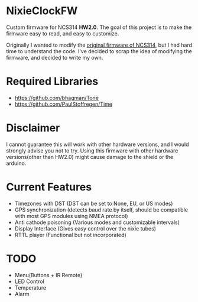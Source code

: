 # NixieClockFW

Custom firmware for NCS314 **HW2.0**. The goal of this project is to make the firmware easy to read, and easy to customize.

Originally I wanted to modify the [original firmware of NCS314](https://github.com/afch/NixeTubesShieldNCS314), but I had hard time to understand the code. I've decided to scrap the idea of modifying the firmware, and decided to write my own.

# Required Libraries

* https://github.com/bhagman/Tone
* https://github.com/PaulStoffregen/Time

# Disclaimer

I cannot guarantee this will work with other hardware versions, and I would strongly advise you not to try. Using this firmware with other hardware versions(other than HW2.0) might cause damage to the shield or the arduino.

# Current Features

* Timezones with DST (DST can be set to None, EU, or US modes)
* GPS synchronization (detects baud rate by itself, should be compatible with most GPS modules using NMEA protocol)
* Anti cathode poisoning (Various modes and customizable intervals)
* Display Interface (Gives easy control over the nixie tubes)
* RTTL player (Functional but not incorporated)

# TODO

* Menu(Buttons + IR Remote)
* LED Control
* Temperature
* Alarm
